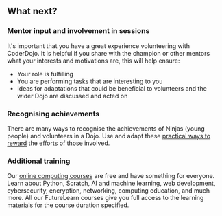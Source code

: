 ## What next?

### Mentor input and involvement in sessions
It's important that you have a great experience volunteering with CoderDojo. It is helpful if you share with the champion or other mentors what your interests and motivations are, this will help ensure:
+ Your role is fulfilling
+ You are performing tasks that are interesting to you
+ Ideas for adaptations that could be beneficial to volunteers and the wider Dojo are discussed and acted on 

### Recognising achievements
There are many ways to recognise the achievements of Ninjas (young people) and volunteers in a Dojo. Use and adapt these [practical ways to reward](https://help.coderdojo.com/cdkb/s/article/How-to-reward-the-members-of-your-Dojo) the efforts of those involved. 


### Additional training
Our [online computing courses](https://www.raspberrypi.org/courses/learn-python) are free and have something for everyone. Learn about Python, Scratch, AI and machine learning, web development, cybersecurity, encryption, networking, computing education, and much more. All our FutureLearn courses give you full access to the learning materials for the course duration specified.
